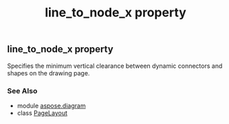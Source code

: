﻿---
title: line_to_node_x property
second_title: Aspose.Diagram for Python via .NET API References
description: 
type: docs
weight: 200
url: /python-net/aspose.diagram/pagelayout/line_to_node_x/
is_root: false
---

## line_to_node_x property


Specifies the minimum vertical clearance between dynamic connectors and shapes on the drawing page.

### See Also
* module [aspose.diagram](../../)
* class [PageLayout](/diagram/python-net/aspose.diagram/pagelayout)
